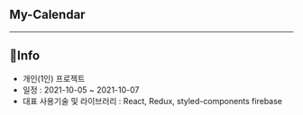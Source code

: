 ## My-Calendar
---

## 🎯Info
- 개인(1인) 프로젝트
- 일정 : 2021-10-05 ~ 2021-10-07
- 대표 사용기술 및 라이브러리 : React, Redux, styled-components firebase

